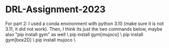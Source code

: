 # DRL-Assignment-2023
 
For part 2:
I used a conda environment with python 3.10 (make sure it is not 3.11, it did not work). Then, I think its just the two commands below, maybe also "pip install gym" as well \\
pip install gym[mujoco] \\
pip install gym[box2D] \\
pip install mujoco \\

